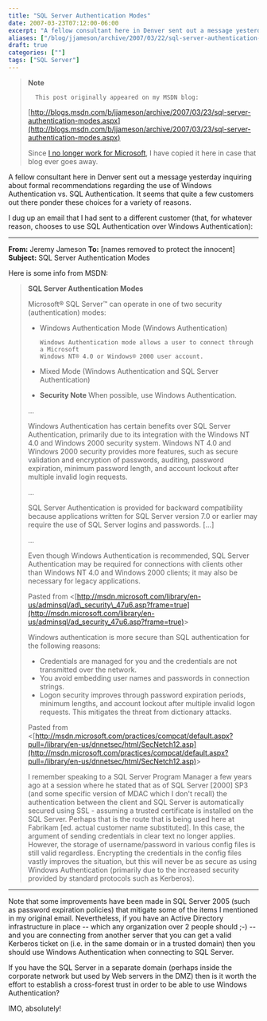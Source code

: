 ```yaml
---
title: "SQL Server Authentication Modes"
date: 2007-03-23T07:12:00-06:00
excerpt: "A fellow consultant here in Denver sent out a message yesterday inquiring about formal recommendations regarding the use of Windows Authentication vs. SQL Authentication. It seems that quite a few customers out there ponder these choices for a variety..."
aliases: ["/blog/jjameson/archive/2007/03/22/sql-server-authentication-modes.aspx", "/blog/jjameson/archive/2007/03/23/sql-server-authentication-modes.aspx"]
draft: true
categories: [""]
tags: ["SQL Server"]
---
```


> **Note**
>
>       This post originally appeared on my MSDN blog:
>
> [http://blogs.msdn.com/b/jjameson/archive/2007/03/23/sql-server-authentication-modes.aspx](http://blogs.msdn.com/b/jjameson/archive/2007/03/23/sql-server-authentication-modes.aspx)
>
> Since
> [I no longer work for Microsoft](/blog/jjameson/2011/09/02/last-day-with-microsoft), I have copied it here in case that
> blog ever goes away.

A fellow consultant here in Denver sent out a message yesterday inquiring
about formal recommendations regarding the use of Windows Authentication vs.
SQL Authentication. It seems that quite a few customers out there ponder these
choices for a variety of reasons.

I dug up an email that I had sent to a different customer (that, for whatever
reason, chooses to use SQL Authentication over Windows Authentication):

***


**From:** Jeremy Jameson
**To:** [names removed to protect the innocent]
**Subject:** SQL Server Authentication Modes

Here is some info from MSDN:

> **SQL Server Authentication Modes**
>
> Microsoft® SQL Server™ can operate in one of two security (authentication)
> modes:
>
> - Windows Authentication Mode (Windows Authentication)
>   
>       Windows Authentication mode allows a user to connect through a Microsoft 
>       Windows NT® 4.0 or Windows® 2000 user account.
>
> - Mixed Mode (Windows Authentication and SQL Server Authentication)
>
> - **Security Note** When possible, use Windows Authentication.
>
> ...
>
> Windows Authentication has certain benefits over SQL Server Authentication,
> primarily due to its integration with the Windows NT 4.0 and Windows 2000
> security system. Windows NT 4.0 and Windows 2000 security provides more
> features, such as secure validation and encryption of passwords, auditing,
> password expiration, minimum password length, and account lockout after
> multiple invalid login requests.
>
> ...
>
> SQL Server Authentication is provided for backward compatibility because
> applications written for SQL Server version 7.0 or earlier may require the
> use of SQL Server logins and passwords. [...]
>
> ...
>
> Even though Windows Authentication is recommended, SQL Server Authentication
> may be required for connections with clients other than Windows NT 4.0 and
> Windows 2000 clients; it may also be necessary for legacy applications.
>
> Pasted from &lt;[http://msdn.microsoft.com/library/en-us/adminsql/ad\_security\_47u6.asp?frame=true](http://msdn.microsoft.com/library/en-us/adminsql/ad_security_47u6.asp?frame=true)&gt;
>
> Windows authentication is more secure than SQL authentication for the
> following reasons:
>
> - Credentials are managed for you and the credentials are not transmitted
>   over the network.
> - You avoid embedding user names and passwords in connection strings.
> - Logon security improves through password expiration periods, minimum
>   lengths, and account lockout after multiple invalid logon requests.
>   This mitigates the threat from dictionary attacks.
>
> Pasted from &lt;[http://msdn.microsoft.com/practices/compcat/default.aspx?pull=/library/en-us/dnnetsec/html/SecNetch12.asp](http://msdn.microsoft.com/practices/compcat/default.aspx?pull=/library/en-us/dnnetsec/html/SecNetch12.asp)&gt;
>
> I remember speaking to a SQL Server Program Manager a few years ago at
> a session where he stated that as of SQL Server [2000] SP3 (and some specific
> version of MDAC which I don't recall) the authentication between the client
> and SQL Server is automatically secured using SSL - assuming a trusted certificate
> is installed on the SQL Server. Perhaps that is the route that is being
> used here at Fabrikam [ed. actual customer name substituted]. In this case,
> the argument of sending credentials in clear text no longer applies. However,
> the storage of username/password in various config files is still valid
> regardless. Encrypting the credentials in the config files vastly improves
> the situation, but this will never be as secure as using Windows Authentication
> (primarily due to the increased security provided by standard protocols
> such as Kerberos).

***


Note that some improvements have been made in SQL Server 2005 (such as password
expiration policies) that mitigate some of the items I mentioned in my original
email. Nevertheless, if you have an Active Directory infrastructure in place
-- which any organization over 2 people should ;-) -- and you are connecting
from another server that you can get a valid Kerberos ticket on (i.e. in the
same domain or in a trusted domain) then you should use Windows Authentication
when connecting to SQL Server.

If you have the SQL Server in a separate domain (perhaps inside the corporate
network but used by Web servers in the DMZ) then is it worth the effort to establish
a cross-forest trust in order to be able to use Windows Authentication?

IMO, absolutely!

